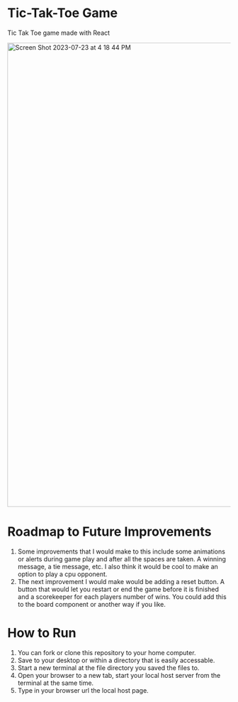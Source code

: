 # Tic-Tak-Toe Game
Tic Tak Toe game made with React

<img width="1045" alt="Screen Shot 2023-07-23 at 4 18 44 PM" src="https://github.com/BrandonDobransky/TicTakToe_Game/assets/127439948/78c9ec4e-414f-4cf0-b8b2-c5a5d187d636">

# Roadmap to Future Improvements
1) Some improvements that I would make to this include some animations or alerts during game play and after all the spaces are taken. A winning message, a tie message, etc. I also think it would be cool to make an option to play a cpu opponent.
2) The next improvement I would make would be adding a reset button. A button that would let you restart or end the game before it is finished and a scorekeeper for each players number of wins. You could add this to the board component or another way if you like. 

# How to Run
1) You can fork or clone this repository to your home computer.
2) Save to your desktop or within a directory that is easily accessable.
3) Start a new terminal at the file directory you saved the files to.
4) Open your browser to a new tab, start your local host server from the terminal at the same time.
5) Type in your browser url the local host page. 
